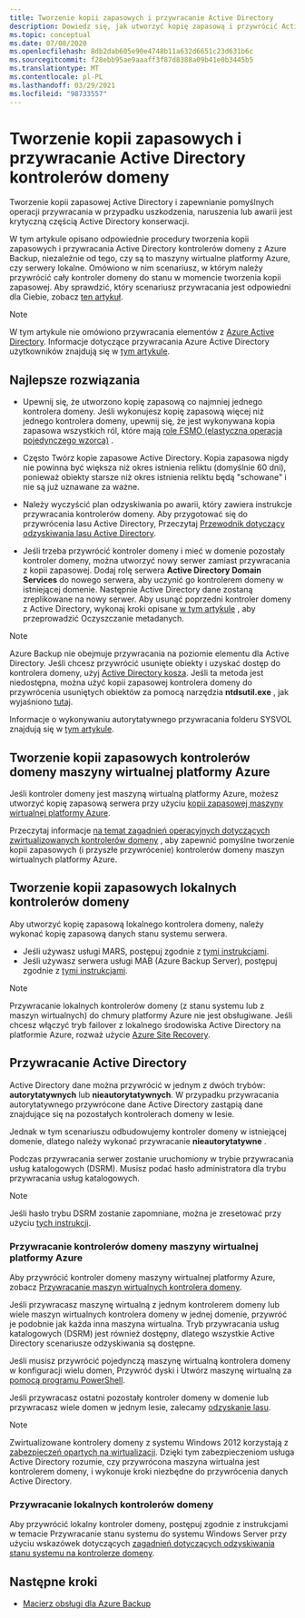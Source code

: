 ```yaml
---
title: Tworzenie kopii zapasowych i przywracanie Active Directory
description: Dowiedz się, jak utworzyć kopię zapasową i przywrócić Active Directory kontrolerów domeny.
ms.topic: conceptual
ms.date: 07/08/2020
ms.openlocfilehash: 8db2dab605e90e4748b11a632d6651c23d631b6c
ms.sourcegitcommit: f28ebb95ae9aaaff3f87d8388a09b41e0b3445b5
ms.translationtype: MT
ms.contentlocale: pl-PL
ms.lasthandoff: 03/29/2021
ms.locfileid: "98733557"
---
```

# <a name="back-up-and-restore-active-directory-domain-controllers"></a>Tworzenie kopii zapasowych i przywracanie Active Directory kontrolerów domeny

Tworzenie kopii zapasowej Active Directory i zapewnianie pomyślnych operacji przywracania w przypadku uszkodzenia, naruszenia lub awarii jest krytyczną częścią Active Directory konserwacji.

W tym artykule opisano odpowiednie procedury tworzenia kopii zapasowych i przywracania Active Directory kontrolerów domeny z Azure Backup, niezależnie od tego, czy są to maszyny wirtualne platformy Azure, czy serwery lokalne. Omówiono w nim scenariusz, w którym należy przywrócić cały kontroler domeny do stanu w momencie tworzenia kopii zapasowej. Aby sprawdzić, który scenariusz przywracania jest odpowiedni dla Ciebie, zobacz [ten artykuł](/windows-server/identity/ad-ds/manage/ad-forest-recovery-determine-how-to-recover).  

>[!NOTE]
> W tym artykule nie omówiono przywracania elementów z [Azure Active Directory](../active-directory/fundamentals/active-directory-whatis.md). Informacje dotyczące przywracania Azure Active Directory użytkowników znajdują się w [tym artykule](../active-directory/fundamentals/active-directory-users-restore.md).

## <a name="best-practices"></a>Najlepsze rozwiązania

- Upewnij się, że utworzono kopię zapasową co najmniej jednego kontrolera domeny. Jeśli wykonujesz kopię zapasową więcej niż jednego kontrolera domeny, upewnij się, że jest wykonywana kopia zapasowa wszystkich ról, które mają [role FSMO (elastyczna operacja pojedynczego wzorca)](/windows-server/identity/ad-ds/plan/planning-operations-master-role-placement) .

- Często Twórz kopie zapasowe Active Directory. Kopia zapasowa nigdy nie powinna być większa niż okres istnienia reliktu (domyślnie 60 dni), ponieważ obiekty starsze niż okres istnienia reliktu będą "schowane" i nie są już uznawane za ważne.

- Należy wyczyścić plan odzyskiwania po awarii, który zawiera instrukcje przywracania kontrolerów domeny. Aby przygotować się do przywrócenia lasu Active Directory, Przeczytaj [Przewodnik dotyczący odzyskiwania lasu Active Directory](/windows-server/identity/ad-ds/manage/ad-forest-recovery-guide).

- Jeśli trzeba przywrócić kontroler domeny i mieć w domenie pozostały kontroler domeny, można utworzyć nowy serwer zamiast przywracania z kopii zapasowej. Dodaj rolę serwera **Active Directory Domain Services** do nowego serwera, aby uczynić go kontrolerem domeny w istniejącej domenie. Następnie Active Directory dane zostaną zreplikowane na nowy serwer. Aby usunąć poprzedni kontroler domeny z Active Directory, wykonaj kroki opisane [w tym artykule](/windows-server/identity/ad-ds/deploy/ad-ds-metadata-cleanup) , aby przeprowadzić Oczyszczanie metadanych.

>[!NOTE]
>Azure Backup nie obejmuje przywracania na poziomie elementu dla Active Directory. Jeśli chcesz przywrócić usunięte obiekty i uzyskać dostęp do kontrolera domeny, użyj [Active Directory kosza](/windows-server/identity/ad-ds/get-started/adac/introduction-to-active-directory-administrative-center-enhancements--level-100-#ad_recycle_bin_mgmt). Jeśli ta metoda jest niedostępna, można użyć kopii zapasowej kontrolera domeny do przywrócenia usuniętych obiektów za pomocą narzędzia **ntdsutil.exe** , jak wyjaśniono [tutaj](https://support.microsoft.com/help/840001/how-to-restore-deleted-user-accounts-and-their-group-memberships-in-ac).
>
>Informacje o wykonywaniu autorytatywnego przywracania folderu SYSVOL znajdują się w [tym artykule](/windows-server/identity/ad-ds/manage/ad-forest-recovery-authoritative-recovery-sysvol).

## <a name="backing-up-azure-vm-domain-controllers"></a>Tworzenie kopii zapasowych kontrolerów domeny maszyny wirtualnej platformy Azure

Jeśli kontroler domeny jest maszyną wirtualną platformy Azure, możesz utworzyć kopię zapasową serwera przy użyciu [kopii zapasowej maszyny wirtualnej platformy Azure](backup-azure-vms-introduction.md).

Przeczytaj informacje [na temat zagadnień operacyjnych dotyczących zwirtualizowanych kontrolerów domeny](/windows-server/identity/ad-ds/get-started/virtual-dc/virtualized-domain-controllers-hyper-v#operational-considerations-for-virtualized-domain-controllers) , aby zapewnić pomyślne tworzenie kopii zapasowych (i przyszłe przywrócenie) kontrolerów domeny maszyn wirtualnych platformy Azure.

## <a name="backing-up-on-premises-domain-controllers"></a>Tworzenie kopii zapasowych lokalnych kontrolerów domeny

Aby utworzyć kopię zapasową lokalnego kontrolera domeny, należy wykonać kopię zapasową danych stanu systemu serwera.

- Jeśli używasz usługi MARS, postępuj zgodnie z [tymi instrukcjami](backup-azure-system-state.md).
- Jeśli używasz serwera usługi MAB (Azure Backup Server), postępuj zgodnie z [tymi instrukcjami](backup-mabs-system-state-and-bmr.md).

>[!NOTE]
> Przywracanie lokalnych kontrolerów domeny (z stanu systemu lub z maszyn wirtualnych) do chmury platformy Azure nie jest obsługiwane. Jeśli chcesz włączyć tryb failover z lokalnego środowiska Active Directory na platformie Azure, rozważ użycie [Azure Site Recovery](../site-recovery/site-recovery-active-directory.md).

## <a name="restoring-active-directory"></a>Przywracanie Active Directory

Active Directory dane można przywrócić w jednym z dwóch trybów: **autorytatywnych** lub **nieautorytatywnych**. W przypadku przywracania autorytatywnego przywrócone dane Active Directory zastąpią dane znajdujące się na pozostałych kontrolerach domeny w lesie.

Jednak w tym scenariuszu odbudowujemy kontroler domeny w istniejącej domenie, dlatego należy wykonać przywracanie **nieautorytatywne** .

Podczas przywracania serwer zostanie uruchomiony w trybie przywracania usług katalogowych (DSRM). Musisz podać hasło administratora dla trybu przywracania usług katalogowych.

>[!NOTE]
>Jeśli hasło trybu DSRM zostanie zapomniane, można je zresetować przy użyciu [tych instrukcji](/previous-versions/windows/it-pro/windows-server-2012-r2-and-2012/cc754363(v=ws.11)).

### <a name="restoring-azure-vm-domain-controllers"></a>Przywracanie kontrolerów domeny maszyny wirtualnej platformy Azure

Aby przywrócić kontroler domeny maszyny wirtualnej platformy Azure, zobacz [Przywracanie maszyn wirtualnych kontrolera domeny](backup-azure-arm-restore-vms.md#restore-domain-controller-vms).

Jeśli przywracasz maszynę wirtualną z jednym kontrolerem domeny lub wiele maszyn wirtualnych kontrolera domeny w jednej domenie, przywróć je podobnie jak każda inna maszyna wirtualna. Tryb przywracania usług katalogowych (DSRM) jest również dostępny, dlatego wszystkie Active Directory scenariusze odzyskiwania są dostępne.

Jeśli musisz przywrócić pojedynczą maszynę wirtualną kontrolera domeny w konfiguracji wielu domen, Przywróć dyski i Utwórz maszynę wirtualną za [pomocą programu PowerShell](backup-azure-vms-automation.md#restore-the-disks).

Jeśli przywracasz ostatni pozostały kontroler domeny w domenie lub przywracasz wiele domen w jednym lesie, zalecamy [odzyskanie lasu](/windows-server/identity/ad-ds/manage/ad-forest-recovery-single-domain-in-multidomain-recovery).

>[!NOTE]
> Zwirtualizowane kontrolery domeny z systemu Windows 2012 korzystają z [zabezpieczeń opartych na wirtualizacji](/windows-server/identity/ad-ds/introduction-to-active-directory-domain-services-ad-ds-virtualization-level-100#virtualization-based-safeguards). Dzięki tym zabezpieczeniom usługa Active Directory rozumie, czy przywrócona maszyna wirtualna jest kontrolerem domeny, i wykonuje kroki niezbędne do przywrócenia danych Active Directory.

### <a name="restoring-on-premises-domain-controllers"></a>Przywracanie lokalnych kontrolerów domeny

Aby przywrócić lokalny kontroler domeny, postępuj zgodnie z instrukcjami w temacie Przywracanie stanu systemu do systemu Windows Server przy użyciu wskazówek dotyczących [zagadnień dotyczących odzyskiwania stanu systemu na kontrolerze domeny](backup-azure-restore-system-state.md#special-considerations-for-system-state-recovery-on-a-domain-controller).

## <a name="next-steps"></a>Następne kroki

- [Macierz obsługi dla Azure Backup](backup-support-matrix.md)